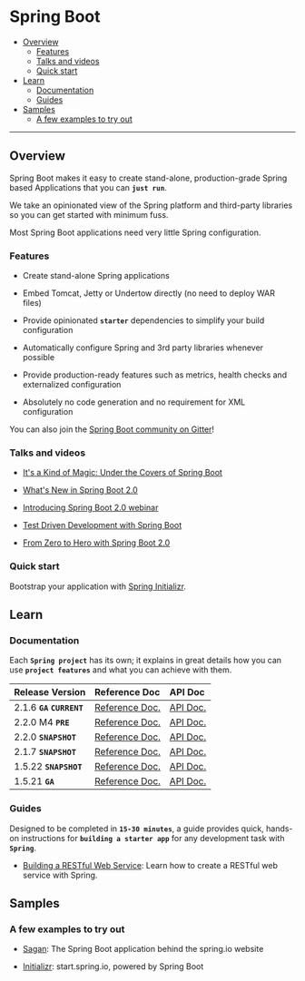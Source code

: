 # Spring Boot

+ [Overview](#overview)
    + [Features](#features)
    + [Talks and videos](#talks-and-videos)
    + [Quick start](#quick-start)
+ [Learn](#learn)
    + [Documentation](#documentation)
    + [Guides](#guides)
+ [Samples](#samples)
    + [A few examples to try out](#a-few-examples-to-try-out)

----------------------------------------------------------------------------------------------------

## Overview

Spring Boot makes it easy to create stand-alone, production-grade Spring based Applications that you can **`just run`**.

We take an opinionated view of the Spring platform and third-party libraries so you can get started with minimum fuss.

Most Spring Boot applications need very little Spring configuration.

### Features

+ Create stand-alone Spring applications

+ Embed Tomcat, Jetty or Undertow directly (no need to deploy WAR files)

+ Provide opinionated **`starter`** dependencies to simplify your build configuration

+ Automatically configure Spring and 3rd party libraries whenever possible

+ Provide production-ready features such as metrics, health checks and externalized configuration

+ Absolutely no code generation and no requirement for XML configuration

You can also join the [Spring Boot community on Gitter](https://gitter.im/spring-projects/spring-boot)!

### Talks and videos

+ [It's a Kind of Magic: Under the Covers of Spring Boot](https://content.pivotal.io/springone-platform-2017/its-a-kind-of-magic-under-the-covers-of-spring-boot-brian-clozel-st%C3%A9phane-nicoll)

+ [What's New in Spring Boot 2.0](https://content.pivotal.io/springone-platform-2017/whats-new-in-spring-boot-2-0-phillip-webb-madhura-bhave)

+ [Introducing Spring Boot 2.0 webinar](https://content.pivotal.io/webinars/mar-13-introducing-spring-boot-2-0-webinar)

+ [Test Driven Development with Spring Boot](https://content.pivotal.io/springone-platform-2017/test-driven-development-with-spring-boot-sannidhi-jalukar-madhura-bhave)

+ [From Zero to Hero with Spring Boot 2.0](https://content.pivotal.io/springone-platform-2017/from-zero-to-hero-with-spring-boot-brian-clozel)

### Quick start

Bootstrap your application with [Spring Initializr](https://start.spring.io/).

## Learn

### Documentation

Each **`Spring project`** has its own; it explains in great details how you can use **`project features`** and what you can achieve with them.

 Release Version              | Reference Doc                                                                                   | API Doc
:-----------------------------|:------------------------------------------------------------------------------------------------|:-------------------------------------------------------------------------------
 2.1.6 **`GA`** **`CURRENT`** | [Reference Doc.](https://docs.spring.io/spring-boot/docs/2.1.6.RELEASE/reference/html/)         | [API Doc.](https://docs.spring.io/spring-boot/docs/2.1.6.RELEASE/api/)
 2.2.0 M4 **`PRE`**           | [Reference Doc.](https://docs.spring.io/spring-boot/docs/2.2.0.M4/reference/html/)              | [API Doc.](https://docs.spring.io/spring-boot/docs/2.2.0.M4/api/)
 2.2.0 **`SNAPSHOT`**         | [Reference Doc.](https://docs.spring.io/spring-boot/docs/2.2.0.BUILD-SNAPSHOT/reference/html/)  | [API Doc.](https://docs.spring.io/spring-boot/docs/2.2.0.BUILD-SNAPSHOT/api/)
 2.1.7 **`SNAPSHOT`**         | [Reference Doc.](https://docs.spring.io/spring-boot/docs/2.1.7.BUILD-SNAPSHOT/reference/html/)  | [API Doc.](https://docs.spring.io/spring-boot/docs/2.1.7.BUILD-SNAPSHOT/api/)
 1.5.22 **`SNAPSHOT`**        | [Reference Doc.](https://docs.spring.io/spring-boot/docs/1.5.22.BUILD-SNAPSHOT/reference/html/) | [API Doc.](https://docs.spring.io/spring-boot/docs/1.5.22.BUILD-SNAPSHOT/api/)
 1.5.21 **`GA`**              | [Reference Doc.](https://docs.spring.io/spring-boot/docs/1.5.21.RELEASE/reference/html/)        | [API Doc.](https://docs.spring.io/spring-boot/docs/1.5.21.RELEASE/api/)

### Guides

Designed to be completed in **`15-30 minutes`**, a guide provides quick, hands-on instructions for **`building a starter app`** for any development task with **`Spring`**.

+ [Building a RESTful Web Service](https://spring.io/guides/gs/rest-service):
  Learn how to create a RESTful web service with Spring.

## Samples

### A few examples to try out

+ [Sagan](https://github.com/spring-io/sagan):
  The Spring Boot application behind the spring.io website

+ [Initializr](https://github.com/spring-io/initializr):
  start.spring.io, powered by Spring Boot


